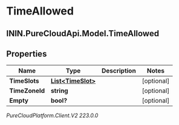 # TimeAllowed

## ININ.PureCloudApi.Model.TimeAllowed

## Properties

|Name | Type | Description | Notes|
|------------ | ------------- | ------------- | -------------|
| **TimeSlots** | [**List&lt;TimeSlot&gt;**](TimeSlot) |  | [optional] |
| **TimeZoneId** | **string** |  | [optional] |
| **Empty** | **bool?** |  | [optional] |



_PureCloudPlatform.Client.V2 223.0.0_
